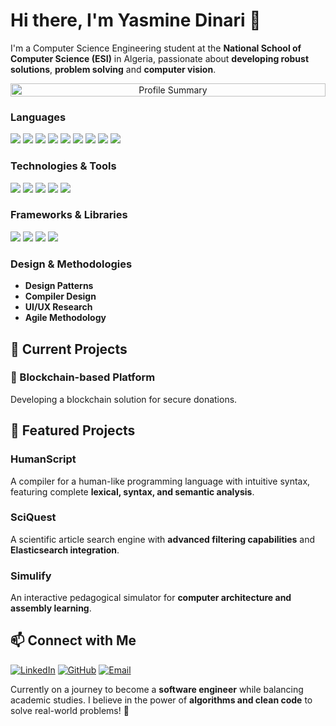 # Hi there, I'm Yasmine Dinari 👋

I'm a Computer Science Engineering student at the **National School of Computer Science (ESI)** in Algeria, passionate about **developing robust solutions**, **problem solving** and **computer vision**.

<div align="center">
  <div style="display: flex; align-items: stretch; flex-direction: column; gap: 10px; max-width: 850px; margin: 0 auto;">
    <!-- Third row: Single card spanning width -->
    <img src="https://github-profile-summary-cards.vercel.app/api/cards/profile-details?username=dinariyasmine&theme=tokyonight" alt="Profile Summary" style="width: 100%;"/>
  </div>
</div>

### Languages
<p align="left">
  <img src="https://img.shields.io/badge/Python-3776AB?style=for-the-badge&logo=python&logoColor=white" />
  <img src="https://img.shields.io/badge/JavaScript-F7DF1E?style=for-the-badge&logo=javascript&logoColor=black" />
  <img src="https://img.shields.io/badge/C-00599C?style=for-the-badge&logo=c&logoColor=white" />
  <img src="https://img.shields.io/badge/Java-007396?style=for-the-badge&logo=java&logoColor=white" />
  <img src="https://img.shields.io/badge/R-276DC3?style=for-the-badge&logo=r&logoColor=white" />
  <img src="https://img.shields.io/badge/PHP-777BB4?style=for-the-badge&logo=php&logoColor=white" />
  <img src="https://img.shields.io/badge/SQL-4479A1?style=for-the-badge&logo=postgresql&logoColor=white" />
  <img src="https://img.shields.io/badge/HTML5-E34F26?style=for-the-badge&logo=html5&logoColor=white" />
  <img src="https://img.shields.io/badge/CSS3-1572B6?style=for-the-badge&logo=css3&logoColor=white" />
</p>

### Technologies & Tools
<p align="left">
  <img src="https://img.shields.io/badge/Git-F05032?style=for-the-badge&logo=git&logoColor=white" />
  <img src="https://img.shields.io/badge/GitHub-181717?style=for-the-badge&logo=github&logoColor=white" />
  <img src="https://img.shields.io/badge/Docker-2496ED?style=for-the-badge&logo=docker&logoColor=white" />
  <img src="https://img.shields.io/badge/Jenkins-D24939?style=for-the-badge&logo=jenkins&logoColor=white" />
  <img src="https://img.shields.io/badge/SonarQube-4E9BCD?style=for-the-badge&logo=sonarqube&logoColor=white" />
</p>

### Frameworks & Libraries
<p align="left">
  <img src="https://img.shields.io/badge/Node.js-339933?style=for-the-badge&logo=nodedotjs&logoColor=white" />
  <img src="https://img.shields.io/badge/React-61DAFB?style=for-the-badge&logo=react&logoColor=black" />
  <img src="https://img.shields.io/badge/Express.js-000000?style=for-the-badge&logo=express&logoColor=white" />
  <img src="https://img.shields.io/badge/FastAPI-009688?style=for-the-badge&logo=fastapi&logoColor=white" />
</p>

### Design & Methodologies
- **Design Patterns**
- **Compiler Design**
- **UI/UX Research**
- **Agile Methodology**

## 🔭 Current Projects

### 🔗 Blockchain-based Platform
Developing a blockchain solution for secure donations.

## 🚀 Featured Projects

### **HumanScript**
A compiler for a human-like programming language with intuitive syntax, featuring complete **lexical, syntax, and semantic analysis**.

### **SciQuest**
A scientific article search engine with **advanced filtering capabilities** and **Elasticsearch integration**.

### **Simulify**
An interactive pedagogical simulator for **computer architecture and assembly learning**.


## 📫 Connect with Me

[![LinkedIn](https://img.shields.io/badge/-LinkedIn-0077B5?style=for-the-badge&logo=linkedin&logoColor=white)](https://linkedin.com/in/dinari-yasmine)
[![GitHub](https://img.shields.io/badge/-GitHub-181717?style=for-the-badge&logo=github&logoColor=white)](https://github.com/dinariyasmine)
[![Email](https://img.shields.io/badge/-Email-D14836?style=for-the-badge&logo=gmail&logoColor=white)](mailto:ly_dinari@esi.dz)

Currently on a journey to become a **software engineer** while balancing academic studies. I believe in the power of **algorithms and clean code** to solve real-world problems! 🚀
